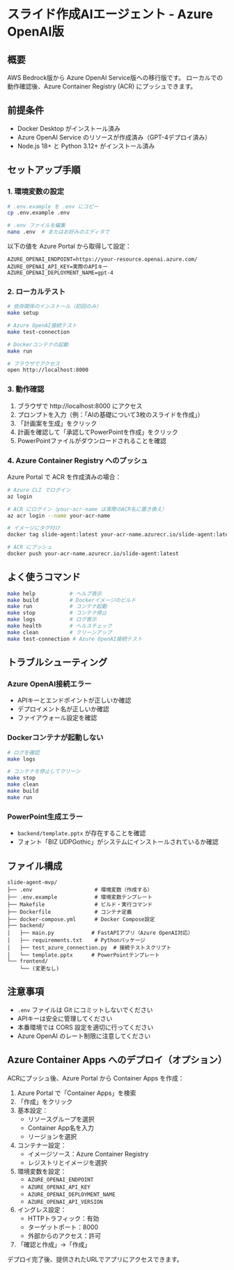 # スライド作成AIエージェント - Azure OpenAI版

## 概要
AWS Bedrock版から Azure OpenAI Service版への移行版です。
ローカルでの動作確認後、Azure Container Registry (ACR) にプッシュできます。

## 前提条件
- Docker Desktop がインストール済み
- Azure OpenAI Service のリソースが作成済み（GPT-4デプロイ済み）
- Node.js 18+ と Python 3.12+ がインストール済み

## セットアップ手順

### 1. 環境変数の設定

```bash
# .env.example を .env にコピー
cp .env.example .env

# .env ファイルを編集
nano .env  # またはお好みのエディタで
```

以下の値を Azure Portal から取得して設定：
```
AZURE_OPENAI_ENDPOINT=https://your-resource.openai.azure.com/
AZURE_OPENAI_API_KEY=実際のAPIキー
AZURE_OPENAI_DEPLOYMENT_NAME=gpt-4
```

### 2. ローカルテスト

```bash
# 依存関係のインストール（初回のみ）
make setup

# Azure OpenAI接続テスト
make test-connection

# Dockerコンテナの起動
make run

# ブラウザでアクセス
open http://localhost:8000
```

### 3. 動作確認

1. ブラウザで http://localhost:8000 にアクセス
2. プロンプトを入力（例：「AIの基礎について3枚のスライドを作成」）
3. 「計画案を生成」をクリック
4. 計画を確認して「承認してPowerPointを作成」をクリック
5. PowerPointファイルがダウンロードされることを確認

### 4. Azure Container Registry へのプッシュ

Azure Portal で ACR を作成済みの場合：

```bash
# Azure CLI でログイン
az login

# ACR にログイン（your-acr-name は実際のACR名に置き換え）
az acr login --name your-acr-name

# イメージにタグ付け
docker tag slide-agent:latest your-acr-name.azurecr.io/slide-agent:latest

# ACR にプッシュ
docker push your-acr-name.azurecr.io/slide-agent:latest
```

## よく使うコマンド

```bash
make help           # ヘルプ表示
make build          # Dockerイメージのビルド
make run            # コンテナ起動
make stop           # コンテナ停止
make logs           # ログ表示
make health         # ヘルスチェック
make clean          # クリーンアップ
make test-connection # Azure OpenAI接続テスト
```

## トラブルシューティング

### Azure OpenAI接続エラー
- APIキーとエンドポイントが正しいか確認
- デプロイメント名が正しいか確認
- ファイアウォール設定を確認

### Dockerコンテナが起動しない
```bash
# ログを確認
make logs

# コンテナを停止してクリーン
make stop
make clean
make build
make run
```

### PowerPoint生成エラー
- `backend/template.pptx` が存在することを確認
- フォント「BIZ UDPGothic」がシステムにインストールされているか確認

## ファイル構成

```
slide-agent-mvp/
├── .env                    # 環境変数（作成する）
├── .env.example            # 環境変数テンプレート
├── Makefile                # ビルド・実行コマンド
├── Dockerfile              # コンテナ定義
├── docker-compose.yml      # Docker Compose設定
├── backend/
│   ├── main.py            # FastAPIアプリ（Azure OpenAI対応）
│   ├── requirements.txt    # Pythonパッケージ
│   ├── test_azure_connection.py  # 接続テストスクリプト
│   └── template.pptx      # PowerPointテンプレート
└── frontend/
    └── (変更なし)
```

## 注意事項

- `.env` ファイルは Git にコミットしないでください
- APIキーは安全に管理してください
- 本番環境では CORS 設定を適切に行ってください
- Azure OpenAI のレート制限に注意してください

## Azure Container Apps へのデプロイ（オプション）

ACRにプッシュ後、Azure Portal から Container Apps を作成：

1. Azure Portal で「Container Apps」を検索
2. 「作成」をクリック
3. 基本設定：
   - リソースグループを選択
   - Container App名を入力
   - リージョンを選択
4. コンテナー設定：
   - イメージソース：Azure Container Registry
   - レジストリとイメージを選択
5. 環境変数を設定：
   - `AZURE_OPENAI_ENDPOINT`
   - `AZURE_OPENAI_API_KEY`
   - `AZURE_OPENAI_DEPLOYMENT_NAME`
   - `AZURE_OPENAI_API_VERSION`
6. イングレス設定：
   - HTTPトラフィック：有効
   - ターゲットポート：8000
   - 外部からのアクセス：許可
7. 「確認と作成」→「作成」

デプロイ完了後、提供されたURLでアプリにアクセスできます。